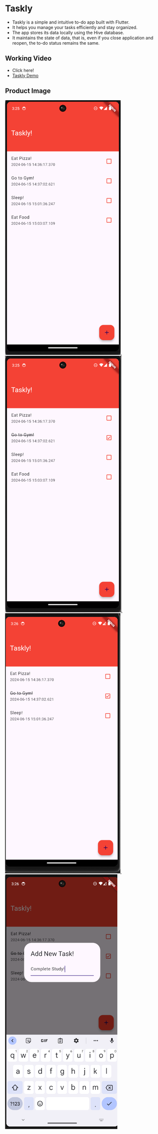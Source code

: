 # Taskly

- Taskly is a simple and intuitive to-do app built with Flutter.
- It helps you manage your tasks efficiently and stay organized.
- The app stores its data locally using the Hive database.
- It maintains the state of data, that is, even if you close application and reopen, the to-do status remains the same.

## Working Video
- Click here!
- [Taskly Demo](https://youtube.com/shorts/sAka4Yq2RmA?feature=share)

## Product Image
![Taskly Screenshot 1](FinalProduct/taskly1.png),
![Taskly Screenshot 2](FinalProduct/taskly2.png),
![Taskly Screenshot 3](FinalProduct/taskly3.png),
![Taskly Screenshot 4](FinalProduct/taskly4.png)


